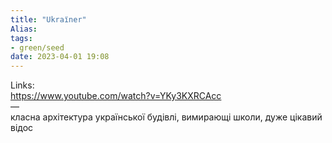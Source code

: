 ```yaml
---
title: "Ukraїner"
Alias: 
tags:
- green/seed
date: 2023-04-01 19:08
---
```

Links:  
https://www.youtube.com/watch?v=YKy3KXRCAcc  
—  
класна архітектура української будівлі, вимирающі школи, дуже цікавий відос
